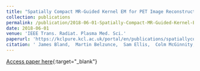 ```yaml
---
title: "Spatially Compact MR-Guided Kernel EM for PET Image Reconstruction"
collection: publications
permalink: /publication/2018-06-01-Spatially-Compact-MR-Guided-Kernel-EM-for-PET-Image-Reconstruction
date: 2018-06-01
venue: 'IEEE Trans. Radiat. Plasma Med. Sci.'
paperurl: 'https://kclpure.kcl.ac.uk/portal/en/publications/spatiallycompact-mrguided-kernel-em-for-pet-image-reconstruction(e1a72504-5827-47ef-adca-ea70b4dab6f1).html'
citation: ' James Bland,  Martin Belzunce,  Sam Ellis,  Colm McGinnity,  Alexander Hammers,  Andrew Reader, &quot;Spatially Compact MR-Guided Kernel EM for PET Image Reconstruction.&quot; IEEE Trans. Radiat. Plasma Med. Sci., 2018.'
---
```

[Access paper here](https://kclpure.kcl.ac.uk/portal/en/publications/spatiallycompact-mrguided-kernel-em-for-pet-image-reconstruction(e1a72504-5827-47ef-adca-ea70b4dab6f1).html){:target="_blank"}
